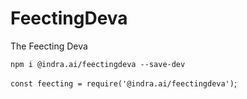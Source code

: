 # FeectingDeva

The Feecting Deva

`npm i @indra.ai/feectingdeva --save-dev`

`const feecting = require('@indra.ai/feectingdeva')`;
